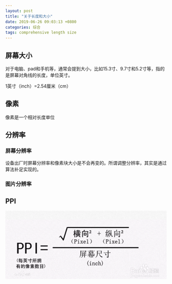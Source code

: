 ```yaml
---
layout: post
title: "关于长度和大小"
date: 2019-06-26 09:03:13 +0800
categories: 综合
tags: comprehensive length size
---
```


## 屏幕大小

对于电脑、pad和手机等，通常会提到大小，比如15.3寸、9.7寸和5.2寸等，指的是屏幕对角线的长度，单位英寸。

1英寸（inch）=2.54厘米（cm）

## 像素

像素是一个相对长度单位

## 分辨率

### 屏幕分辨率

设备出厂时屏幕分辨率和像素块大小是不会再变的。所谓调整分辨率，其实是通过算法补足实现的。

### 图片分辨率

## PPI

![](/images/ppi.png)